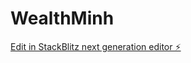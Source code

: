 # WealthMinh

[Edit in StackBlitz next generation editor ⚡️](https://stackblitz.com/~/github.com/smackfunyc/WealthMinh)